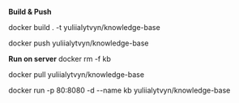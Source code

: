**Build & Push**

docker build . -t yuliialytvyn/knowledge-base

docker push yuliialytvyn/knowledge-base

**Run on server**
docker rm -f kb

docker pull yuliialytvyn/knowledge-base

docker run -p 80:8080 -d --name kb yuliialytvyn/knowledge-base